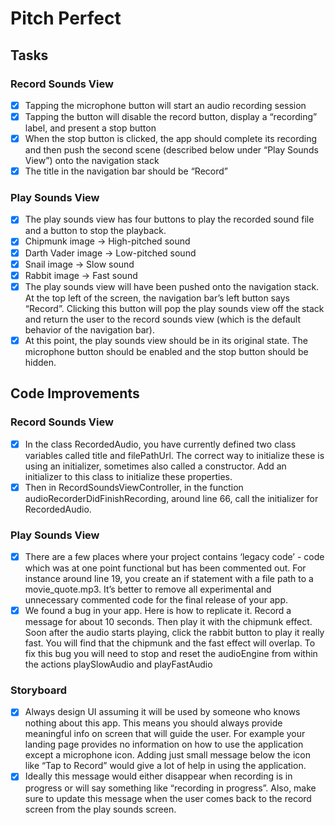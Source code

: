 # Pitch Perfect

## Tasks

### Record Sounds View
- [x] Tapping the microphone button will start an audio recording session
- [x] Tapping the button will disable the record button, display a “recording” label, and present a stop button
- [x] When the stop button is clicked, the app should complete its recording and then push the second scene (described below under “Play Sounds View”) onto the navigation stack
- [x] The title in the navigation bar should be “Record”

### Play Sounds View
- [x] The play sounds view has four buttons to play the recorded sound file and a button to stop the playback.
- [x] Chipmunk image → High-pitched sound
- [x] Darth Vader image →  Low-pitched sound
- [x] Snail image → Slow sound
- [x] Rabbit image → Fast sound
- [x] The play sounds view will have been pushed onto the navigation stack. At the top left of the screen, the navigation bar’s left button says “Record”. Clicking this button will pop the play sounds view off the stack and return the user to the record sounds view (which is the default behavior of the navigation bar).
- [x] At this point, the play sounds view should be in its original state. The microphone button should be enabled and the stop button should be hidden.

## Code Improvements

### Record Sounds View
- [x] In the class RecordedAudio, you have currently defined two class variables called title and filePathUrl. The correct way to initialize these is using an initializer, sometimes also called a constructor.  Add an initializer to this class to initialize these properties.
- [x] Then in RecordSoundsViewController, in the function audioRecorderDidFinishRecording, around line 66, call the initializer for RecordedAudio.

### Play Sounds View
- [x] There are a few places where your project contains ‘legacy code’ - code which was at one point functional but has been commented out. For instance around line 19, you create an if statement with a file path to a movie\_quote.mp3. It’s better to remove all experimental and unnecessary commented code for the final release of your app.
- [x] We found a bug in your app. Here is how to replicate it. Record a message for about 10 seconds. Then play it with the chipmunk effect. Soon after the audio starts playing, click the rabbit button to play it really fast. You will find that the chipmunk and the fast effect will overlap. To fix this bug you will need to stop and reset the audioEngine from within the actions playSlowAudio and playFastAudio

### Storyboard
- [x] Always design UI assuming it will be used by someone who knows nothing about this app. This means you should always provide meaningful info on screen that will guide the user. For example your landing page provides no information on how to use the application except a microphone icon. Adding just small message below the icon like “Tap to Record” would give a lot of help in using the application.
- [x] Ideally this message would either disappear when recording is in progress or will say something like “recording in progress”. Also, make sure to update this message when the user comes back to the record screen from the play sounds screen.

